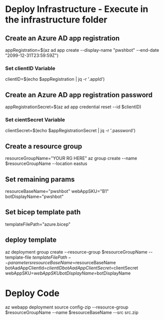 # Deploy Infrastructure - Execute in the infrastructure folder

## Create an Azure AD app registration
appRegistration=$(az ad app create --display-name "pwshbot" --end-date "2099-12-31T23:59:59Z")

### Set clientID Variable
clientID=$(echo $appRegistration | jq -r '.appId')

## Create an Azure AD app registration password
appRegistrationSecret=$(az ad app credential reset --id $clientID)

### Set cientSecret Variable
clientSecret=$(echo $appRegistrationSecret | jq -r '.password')

## Create a resource group
resourceGroupName="YOUR RG HERE"
az group create --name $resourceGroupName --location eastus

## Set remaining params
resourceBaseName="pwshbot"
webAppSKU="B1"
botDisplayName="pwshbot"

## Set bicep template path
templateFilePath="azure.bicep"

## deploy template
az deployment group create --resource-group $resourceGroupName --template-file $templateFilePath --parameters resourceBaseName=$resourceBaseName botAadAppClientId=$clientID botAadAppClientSecret=$clientSecret webAppSKU=$webAppSKU botDisplayName=$botDisplayName

# Deploy Code

az webapp deployment source config-zip --resource-group $resourceGroupName --name $resourceBaseName --src src.zip
